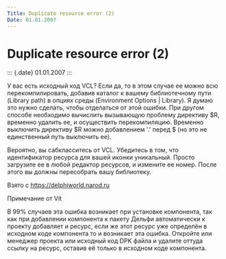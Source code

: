 ```yaml
---
Title: Duplicate resource error (2)
Date: 01.01.2007
---
```



Duplicate resource error (2)
============================

::: {.date}
01.01.2007
:::

У вас есть исходный код VCL? Если да, то в этом случае ее можно всю
перекомпилировать, добавив каталог к вашему библиотечному пути (Library
path) в опциях среды (Environment Options \| Library). Я думаю это нужно
сделать, чтобы отделаться от этой ошибки. При другом способе необходимо
вычислить вызывающую проблему директиву $R, временно удалить ее, и
осуществить перекомпиляцию. Временно выключить директиву $R можно
добавлением \'.\' перед $ (но это не единственный путь выключить ее).

Вероятно, вы сабкласситесь от VCL. Убедитесь в том, что идентификатор
ресурса для вашей иконки уникальный. Просто загрузите ее в любой
редактор ресурсов, и измените ее номер. После этого вы должны
пересобрать вашу библиотеку.

Взято с <https://delphiworld.narod.ru>

Примечание от Vit

В 99% случаев эта ошибка возникает при установке компонента, так как при
добавлении компонента к пакету Дельфи автоматически к проекту добавляет
и ресурс, если же этот ресурс уже определён в исходном коде компонента
то и возникает эта ошибка. Откройте или менеджер проекта или исходный
код DPK файла и удалите оттуда ссылку на ресурс, оставив её только в
исходном коде компонента.
